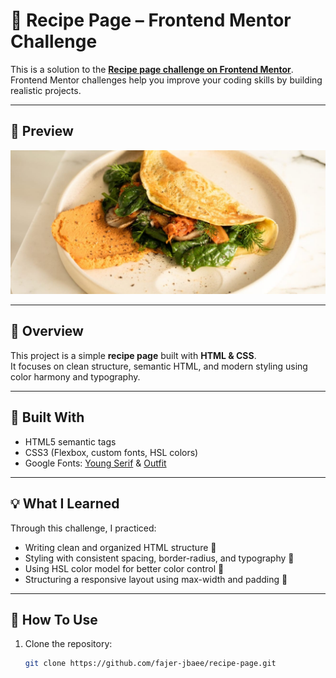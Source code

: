 # 🍳 Recipe Page – Frontend Mentor Challenge

This is a solution to the **[Recipe page challenge on Frontend Mentor](https://www.frontendmentor.io/challenges/recipe-page-KiTsR8QQKm)**.  
Frontend Mentor challenges help you improve your coding skills by building realistic projects.

---

## 📸 Preview

![Recipe Page Screenshot](./assets/images/image-omelette.jpeg)

---

## 🧠 Overview

This project is a simple **recipe page** built with **HTML & CSS**.  
It focuses on clean structure, semantic HTML, and modern styling using color harmony and typography.

---

## 🚀 Built With

- HTML5 semantic tags  
- CSS3 (Flexbox, custom fonts, HSL colors)  
- Google Fonts: [Young Serif](https://fonts.google.com/specimen/Young+Serif) & [Outfit](https://fonts.google.com/specimen/Outfit)

---

## 💡 What I Learned

Through this challenge, I practiced:
- Writing clean and organized HTML structure 🧱  
- Styling with consistent spacing, border-radius, and typography 🎨  
- Using HSL color model for better color control 🌈  
- Structuring a responsive layout using max-width and padding 🧩  

---

## 🧰 How To Use

1. Clone the repository:
   ```bash
   git clone https://github.com/fajer-jbaee/recipe-page.git
